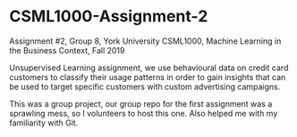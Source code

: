 # CSML1000-Assignment-2
Assignment #2, Group 8, York University CSML1000, Machine Learning in the Business Context, Fall 2019

Unsupervised Learning assignment, we use behavioural data on credit card customers to classify their usage patterns in order to gain insights that can be used to target specific customers with custom advertising campaigns.

This was a group project, our group repo for the first assignment was a sprawling mess, so I volunteers to host this one. Also helped me with my familiarity with Git.
